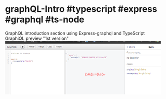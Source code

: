 # graphQL-Intro #typescript #express #graphql #ts-node
GraphQL introduction section using Express-graphql and TypeScript
GraphiQL preview "1st version"
![graphQL-typescript](https://github.com/BillyVector117/graphQL-Intro/blob/main/src/Screenshot_1.png)
